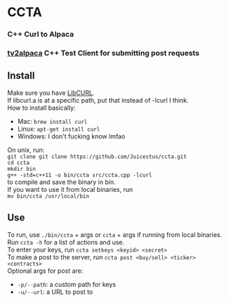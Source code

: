 # CCTA
### C++ Curl to Alpaca
### [tv2alpaca](http://tv2alpaca.com/) C++ Test Client for submitting post requests
## Install
Make sure you have [LibCURL](https://curl.se/libcurl/).\
If libcurl.a is at a specific path, put that instead of -lcurl I think.\
How to install basically:
 * Mac:      ```brew install curl```
 * Linux:    ```apt-get install curl```
 * Windows: I don't fucking know lmfao

On unix, run:\
```git clone git clone https://github.com/Juicestus/ccta.git```\
```cd ccta```\
```mkdir bin```\
```g++ -std=c++11 -o bin/ccta src/ccta.cpp -lcurl```\
to compile and save the binary in bin.\
If you want to use it from local binaries, run\
```mv bin/ccta /usr/local/bin```
## Use
To run, use ```./bin/ccta``` + args or ```ccta``` + args if running from local binaries. \
Run ```ccta -h``` for a list of actions and use.\
To enter your keys, run ```ccta setkeys <keyid> <secret>```\
To make a post to the server, run ```ccta post <buy/sell> <ticker> <contracts>```\
Optional args for post are:
 * ```-p/--path```: a custom path for keys
 * ```-u/--url```: a URL to post to
